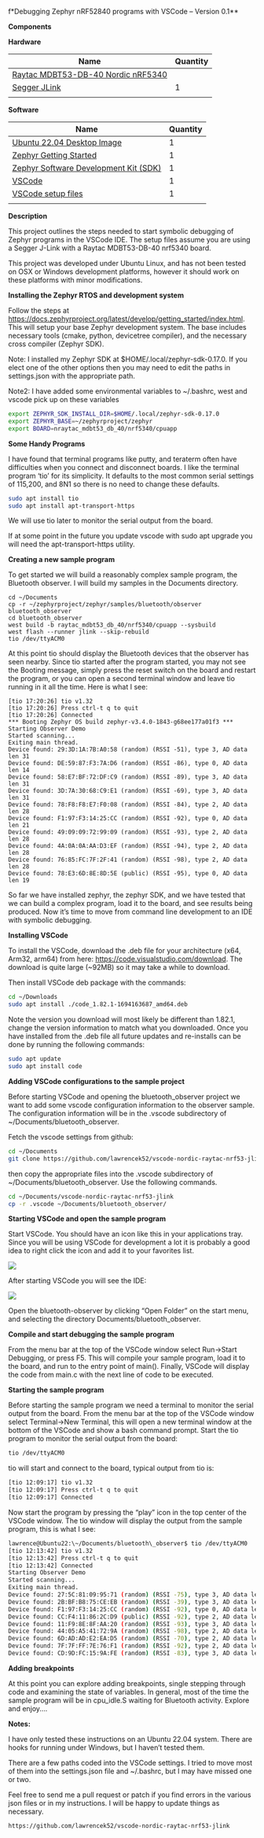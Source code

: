 f*Debugging Zephyr nRF52840 programs with VSCode – Version 0.1**

**Components**

**Hardware**

| **Name**                                                                                                                              | **Quantity** |
| ------------------------------------------------------------------------------------------------------------------------------------- | ------------ |
| [Raytac MDBT53-DB-40 Nordic nRF5340](https://www.raytac.com/product/ins.php?index_id=157)
| [Segger JLink](https://www.segger.com/products/debug-trace-probes/)                                                                   | 1            |
|                                                                                                                                       |              |

**Software**

| **Name**                                                                                                                              | **Quantity** |
| ------------------------------------------------------------------------------------------------------------------------------------- | ------------ |
| [Ubuntu 22.04 Desktop Image](https://releases.ubuntu.com/jammy/)                                                                      | 1            |
| [Zephyr Getting Started](https://docs.zephyrproject.org/latest/develop/getting_started/index.html)                                    | 1            |
| [Zephyr Software Development Kit (SDK)](https://docs.zephyrproject.org/latest/develop/toolchains/zephyr_sdk.html#toolchain-zephyr-sdk)| 1            |
| [VSCode](https://code.visualstudio.com/download)                                                                                      | 1            |
| [VSCode setup files](https://github.com/lawrencek52/vscode-nordic-raytac-nrf53-jlink)                                                        | 1            |
|                                                                                                                                       |              |
**Description**

This project outlines the steps needed to start symbolic debugging of
Zephyr programs in the VSCode IDE. The setup files assume you are using a
Segger J-Link with a Raytac MDBT53-DB-40 nrf5340 board.

This project was developed under Ubuntu Linux, and has not been tested
on OSX or Windows development platforms, however it should work on these
platforms with minor modifications.

**Installing the Zephyr RTOS and development system**

Follow the steps at
<https://docs.zephyrproject.org/latest/develop/getting_started/index.html>.
This will setup your base Zephyr development system. The base includes
necessary tools (cmake, python, devicetree compiler), and the necessary
cross compiler (Zephyr SDK).

Note: I installed my Zephyr SDK at $HOME/.local/zephyr-sdk-0.17.0. If
you elect one of the other options then you may need to edit the paths
in settings.json with the appropriate path.

Note2: I have added some environmental variables to ~/.bashrc, west and vscode pick up on these variables
```bash
export ZEPHYR_SDK_INSTALL_DIR=$HOME/.local/zephyr-sdk-0.17.0
export ZEPHYR_BASE=~/zephyrproject/zephyr
export BOARD=nraytac_mdbt53_db_40/nrf5340/cpuapp
```


**Some Handy Programs**

I have found that terminal programs like putty, and teraterm often have
difficulties when you connect and disconnect boards. I like the terminal
program ‘tio’ for its simplicity. It defaults to the most common serial
settings of 115,200, and 8N1 so there is no need to change these
defaults.

```bash
sudo apt install tio
sudo apt install apt-transport-https
```

We will use tio later to monitor the serial output from the board.

If at some point in the future you update vscode with sudo apt upgrade
you will need the apt-transport-https utility.

**Creating a new sample program**

To get started we will build a reasonably complex sample program, the
Bluetooth observer. I will build my samples in the Documents directory.

```
cd ~/Documents
cp -r ~/zephyrproject/zephyr/samples/bluetooth/observer bluetooth_observer
cd bluetooth_observer
west build -b raytac_mdbt53_db_40/nrf5340/cpuapp --sysbuild
west flash --runner jlink --skip-rebuild
tio /dev/ttyACM0
```

At this point tio should display the Bluetooth devices that the observer
has seen nearby. Since tio started after the program started, you may
not see the Booting message, simply press the reset switch on the board
and restart the program, or you can open a second terminal window and
leave tio running in it all the time. Here is what I see:

```
[tio 17:20:26] tio v1.32
[tio 17:20:26] Press ctrl-t q to quit
[tio 17:20:26] Connected
*** Booting Zephyr OS build zephyr-v3.4.0-1843-g68ee177a01f3 ***
Starting Observer Demo
Started scanning...
Exiting main thread.
Device found: 29:3D:1A:7B:A0:58 (random) (RSSI -51), type 3, AD data len 31
Device found: DE:59:87:F3:7A:D6 (random) (RSSI -86), type 0, AD data len 14
Device found: 58:E7:BF:72:DF:C9 (random) (RSSI -89), type 3, AD data len 31
Device found: 3D:7A:30:68:C9:E1 (random) (RSSI -69), type 3, AD data len 31
Device found: 78:F8:F8:E7:F0:08 (random) (RSSI -84), type 2, AD data len 28
Device found: F1:97:F3:14:25:CC (random) (RSSI -92), type 0, AD data len 21
Device found: 49:09:09:72:99:09 (random) (RSSI -93), type 2, AD data len 28
Device found: 4A:0A:0A:AA:D3:EF (random) (RSSI -94), type 2, AD data len 28
Device found: 76:85:FC:7F:2F:41 (random) (RSSI -98), type 2, AD data len 28
Device found: 78:E3:6D:8E:8D:5E (public) (RSSI -95), type 0, AD data len 19
```

So far we have installed zephyr, the zephyr SDK, and we have tested that
we can build a complex program, load it to the board, and see results
being produced. Now it’s time to move from command line development to
an IDE with symbolic debugging.

**Installing VSCode**

To install the VSCode, download the .deb file for your architecture
(x64, Arm32, arm64) from here: <https://code.visualstudio.com/download>.
The download is quite large (\~92MB) so it may take a while to download.

Then install VSCode deb package with the commands:

```bash
cd ~/Downloads
sudo apt install ./code_1.82.1-1694163687_amd64.deb
```

Note the version you download will most likely be different than 1.82.1,
change the version information to match what you downloaded. Once you
have installed from the .deb file all future updates and re-installs can
be done by running the following commands:

```bash
sudo apt update
sudo apt install code
```

**Adding VSCode configurations to the sample project**

Before starting VSCode and opening the bluetooth\_observer project we
want to add some vscode configuration information to the observer
sample. The configuration information will be in the .vscode
subdirectory of \~/Documents/bluetooth\_observer.

Fetch the vscode settings from github:

```bash
cd ~/Documents
git clone https://github.com/lawrencek52/vscode-nordic-raytac-nrf53-jlink.git
```

then copy the appropriate files into the .vscode subdirectory of
\~/Documents/bluetooth\_observer. Use the following commands.

```bash
cd ~/Documents/vscode-nordic-raytac-nrf53-jlink
cp -r .vscode ~/Documents/bluetooth_observer/
```

**Starting VSCode and open the sample program**

Start VSCode. You should have an icon like this in your applications
tray. Since you will be using VSCode for development a lot it is
probably a good idea to right click the icon and add it to your
favorites list.

![](media/image1.jpeg)

After starting VSCode you will see the IDE:

![](media/image2.jpeg)

Open the bluetooth-observer by clicking “Open Folder” on the start menu,
and selecting the directory Documents/bluetooth\_observer.

**Compile and start debugging the sample program**

From the menu bar at the top of the VSCode window select Run-\>Start
Debugging, or press F5. This will compile your sample program, load it
to the board, and run to the entry point of main(). Finally, VSCode will
display the code from main.c with the next line of code to be executed.

**Starting the sample program**

Before starting the sample program we need a terminal to monitor the
serial output from the board. From the menu bar at the top of the VSCode
window select Terminal-\>New Terminal, this will open a new terminal
window at the bottom of the VSCode and show a bash command prompt. Start
the tio program to monitor the serial output from the board:

```bash
tio /dev/ttyACM0
```

tio will start and connect to the board, typical output from tio is:

```bash
[tio 12:09:17] tio v1.32
[tio 12:09:17] Press ctrl-t q to quit
[tio 12:09:17] Connected
```

Now start the program by pressing the “play” icon in the top center of
the VSCode window. The tio window will display the output from the sample
program, this is what I see:

```bash
lawrence@Ubuntu22:\~/Documents/bluetooth\_observer$ tio /dev/ttyACM0
[tio 12:13:42] tio v1.32
[tio 12:13:42] Press ctrl-t q to quit
[tio 12:13:42] Connected
Starting Observer Demo
Started scanning...
Exiting main thread.
Device found: 27:5C:81:09:95:71 (random) (RSSI -75), type 3, AD data len 31
Device found: 2B:BF:B8:75:CE:EB (random) (RSSI -39), type 3, AD data len 31
Device found: F1:97:F3:14:25:CC (random) (RSSI -92), type 0, AD data len 21
Device found: CC:F4:11:86:2C:D9 (public) (RSSI -92), type 2, AD data len 28
Device found: 11:F9:8E:8F:AA:20 (random) (RSSI -93), type 3, AD data len 31
Device found: 44:05:A5:41:72:9A (random) (RSSI -98), type 2, AD data len 28
Device found: 6D:AD:AD:E2:EA:D5 (random) (RSSI -70), type 2, AD data len 28
Device found: 7F:7F:FF:7E:76:F1 (random) (RSSI -92), type 2, AD data len 28
Device found: CD:9D:FC:15:9A:FE (random) (RSSI -83), type 3, AD data len 8
```

**Adding breakpoints**

At this point you can explore adding breakpoints, single stepping
through code and examining the state of variables. In general, most of
the time the sample program will be in cpu\_idle.S waiting for Bluetooth
activity. Explore and enjoy….

**Notes:**

I have only tested these instructions on an Ubuntu 22.04 system. There
are hooks for running under Windows, but I haven’t tested them.

There are a few paths coded into the VSCode settings. I tried to move
most of them into the settings.json file and ~/.bashrc, but I may have missed one or
two.

Feel free to send me a pull request or patch if you find errors in the
various json files or in my instructions. I will be happy to update
things as necessary.

```
https://github.com/lawrencek52/vscode-nordic-raytac-nrf53-jlink
```
